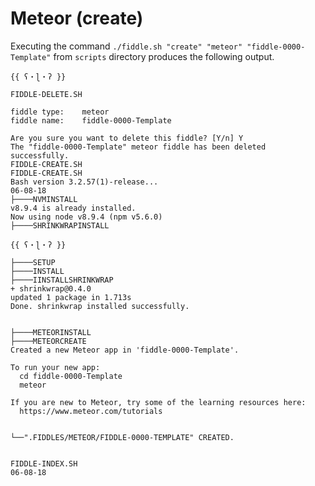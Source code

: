 Meteor (create)
======

Executing the command `./fiddle.sh "create" "meteor" "fiddle-0000-Template"` from `scripts` directory produces 
the following output.


    {{ ʕ・ɭ・ʔ }}
    
    FIDDLE-DELETE.SH
    
    fiddle type:	meteor
    fiddle name:	fiddle-0000-Template
    
    Are you sure you want to delete this fiddle? [Y/n] Y
    The "fiddle-0000-Template" meteor fiddle has been deleted successfully.
    FIDDLE-CREATE.SH
    FIDDLE-CREATE.SH
    Bash version 3.2.57(1)-release...
    06-08-18
    ├────NVMINSTALL
    v8.9.4 is already installed.
    Now using node v8.9.4 (npm v5.6.0)
    ├────SHRINKWRAPINSTALL
    
    {{ ʕ・ɭ・ʔ }}
    
    ├────SETUP
    ├────INSTALL
    ├────IINSTALLSHRINKWRAP
    + shrinkwrap@0.4.0
    updated 1 package in 1.713s
    Done. shrinkwrap installed successfully.
    
    
    ├────METEORINSTALL
    ├────METEORCREATE
    Created a new Meteor app in 'fiddle-0000-Template'.
    
    To run your new app:
      cd fiddle-0000-Template
      meteor
    
    If you are new to Meteor, try some of the learning resources here:
      https://www.meteor.com/tutorials
    
    
    └──".FIDDLES/METEOR/FIDDLE-0000-TEMPLATE" CREATED.
    
    
    FIDDLE-INDEX.SH
    06-08-18
    


